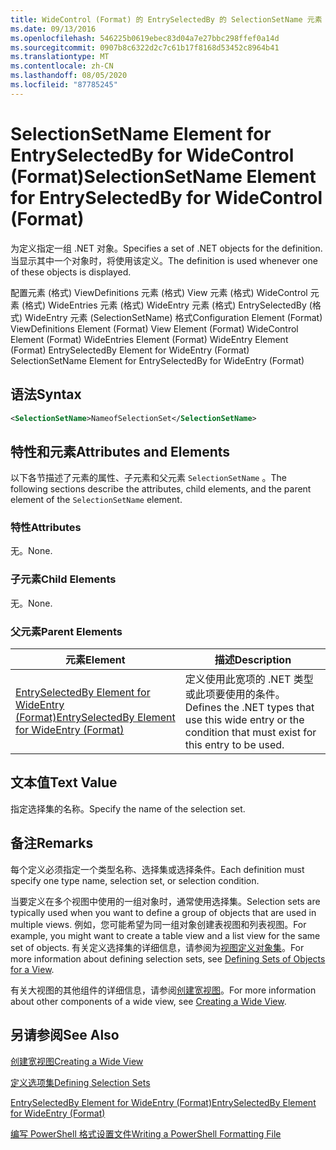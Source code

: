 ```yaml
---
title: WideControl (Format) 的 EntrySelectedBy 的 SelectionSetName 元素 |Microsoft Docs
ms.date: 09/13/2016
ms.openlocfilehash: 546225b0619ebec83d04a7e27bbc298ffef0a14d
ms.sourcegitcommit: 0907b8c6322d2c7c61b17f8168d53452c8964b41
ms.translationtype: MT
ms.contentlocale: zh-CN
ms.lasthandoff: 08/05/2020
ms.locfileid: "87785245"
---
```

# <a name="selectionsetname-element-for-entryselectedby-for-widecontrol-format"></a><span data-ttu-id="6035d-102">SelectionSetName Element for EntrySelectedBy for WideControl (Format)</span><span class="sxs-lookup"><span data-stu-id="6035d-102">SelectionSetName Element for EntrySelectedBy for WideControl (Format)</span></span>

<span data-ttu-id="6035d-103">为定义指定一组 .NET 对象。</span><span class="sxs-lookup"><span data-stu-id="6035d-103">Specifies a set of .NET objects for the definition.</span></span> <span data-ttu-id="6035d-104">当显示其中一个对象时，将使用该定义。</span><span class="sxs-lookup"><span data-stu-id="6035d-104">The definition is used whenever one of these objects is displayed.</span></span>

<span data-ttu-id="6035d-105">配置元素 (格式) ViewDefinitions 元素 (格式) View 元素 (格式) WideControl 元素 (格式) WideEntries 元素 (格式) WideEntry 元素 (格式) EntrySelectedBy (格式) WideEntry 元素 (SelectionSetName) 格式</span><span class="sxs-lookup"><span data-stu-id="6035d-105">Configuration Element (Format) ViewDefinitions Element (Format) View Element (Format) WideControl Element (Format) WideEntries Element (Format) WideEntry Element (Format) EntrySelectedBy Element for WideEntry (Format) SelectionSetName Element for EntrySelectedBy for WideEntry (Format)</span></span>

## <a name="syntax"></a><span data-ttu-id="6035d-106">语法</span><span class="sxs-lookup"><span data-stu-id="6035d-106">Syntax</span></span>

```xml
<SelectionSetName>NameofSelectionSet</SelectionSetName>

```

## <a name="attributes-and-elements"></a><span data-ttu-id="6035d-107">特性和元素</span><span class="sxs-lookup"><span data-stu-id="6035d-107">Attributes and Elements</span></span>

<span data-ttu-id="6035d-108">以下各节描述了元素的属性、子元素和父元素 `SelectionSetName` 。</span><span class="sxs-lookup"><span data-stu-id="6035d-108">The following sections describe the attributes, child elements, and the parent element of the `SelectionSetName` element.</span></span>

### <a name="attributes"></a><span data-ttu-id="6035d-109">特性</span><span class="sxs-lookup"><span data-stu-id="6035d-109">Attributes</span></span>

<span data-ttu-id="6035d-110">无。</span><span class="sxs-lookup"><span data-stu-id="6035d-110">None.</span></span>

### <a name="child-elements"></a><span data-ttu-id="6035d-111">子元素</span><span class="sxs-lookup"><span data-stu-id="6035d-111">Child Elements</span></span>

<span data-ttu-id="6035d-112">无。</span><span class="sxs-lookup"><span data-stu-id="6035d-112">None.</span></span>

### <a name="parent-elements"></a><span data-ttu-id="6035d-113">父元素</span><span class="sxs-lookup"><span data-stu-id="6035d-113">Parent Elements</span></span>

|<span data-ttu-id="6035d-114">元素</span><span class="sxs-lookup"><span data-stu-id="6035d-114">Element</span></span>|<span data-ttu-id="6035d-115">描述</span><span class="sxs-lookup"><span data-stu-id="6035d-115">Description</span></span>|
|-------------|-----------------|
|[<span data-ttu-id="6035d-116">EntrySelectedBy Element for WideEntry (Format)</span><span class="sxs-lookup"><span data-stu-id="6035d-116">EntrySelectedBy Element for WideEntry (Format)</span></span>](./entryselectedby-element-for-wideentry-format.md)|<span data-ttu-id="6035d-117">定义使用此宽项的 .NET 类型或此项要使用的条件。</span><span class="sxs-lookup"><span data-stu-id="6035d-117">Defines the .NET types that use this wide entry or the condition that must exist for this entry to be used.</span></span>|

## <a name="text-value"></a><span data-ttu-id="6035d-118">文本值</span><span class="sxs-lookup"><span data-stu-id="6035d-118">Text Value</span></span>

<span data-ttu-id="6035d-119">指定选择集的名称。</span><span class="sxs-lookup"><span data-stu-id="6035d-119">Specify the name of the selection set.</span></span>

## <a name="remarks"></a><span data-ttu-id="6035d-120">备注</span><span class="sxs-lookup"><span data-stu-id="6035d-120">Remarks</span></span>

<span data-ttu-id="6035d-121">每个定义必须指定一个类型名称、选择集或选择条件。</span><span class="sxs-lookup"><span data-stu-id="6035d-121">Each definition must specify one type name, selection set, or selection condition.</span></span>

<span data-ttu-id="6035d-122">当要定义在多个视图中使用的一组对象时，通常使用选择集。</span><span class="sxs-lookup"><span data-stu-id="6035d-122">Selection sets are typically used when you want to define a group of objects that are used in multiple views.</span></span> <span data-ttu-id="6035d-123">例如，您可能希望为同一组对象创建表视图和列表视图。</span><span class="sxs-lookup"><span data-stu-id="6035d-123">For example, you might want to create a table view and a list view for the same set of objects.</span></span> <span data-ttu-id="6035d-124">有关定义选择集的详细信息，请参阅为[视图定义对象集](./defining-selection-sets.md)。</span><span class="sxs-lookup"><span data-stu-id="6035d-124">For more information about defining selection sets, see [Defining Sets of Objects for a View](./defining-selection-sets.md).</span></span>

<span data-ttu-id="6035d-125">有关大视图的其他组件的详细信息，请参阅[创建宽视图](./creating-a-wide-view.md)。</span><span class="sxs-lookup"><span data-stu-id="6035d-125">For more information about other components of a wide view, see [Creating a Wide View](./creating-a-wide-view.md).</span></span>

## <a name="see-also"></a><span data-ttu-id="6035d-126">另请参阅</span><span class="sxs-lookup"><span data-stu-id="6035d-126">See Also</span></span>

[<span data-ttu-id="6035d-127">创建宽视图</span><span class="sxs-lookup"><span data-stu-id="6035d-127">Creating a Wide View</span></span>](./creating-a-wide-view.md)

[<span data-ttu-id="6035d-128">定义选项集</span><span class="sxs-lookup"><span data-stu-id="6035d-128">Defining Selection Sets</span></span>](./defining-selection-sets.md)

[<span data-ttu-id="6035d-129">EntrySelectedBy Element for WideEntry (Format)</span><span class="sxs-lookup"><span data-stu-id="6035d-129">EntrySelectedBy Element for WideEntry (Format)</span></span>](./entryselectedby-element-for-wideentry-format.md)

[<span data-ttu-id="6035d-130">编写 PowerShell 格式设置文件</span><span class="sxs-lookup"><span data-stu-id="6035d-130">Writing a PowerShell Formatting File</span></span>](./writing-a-powershell-formatting-file.md)
